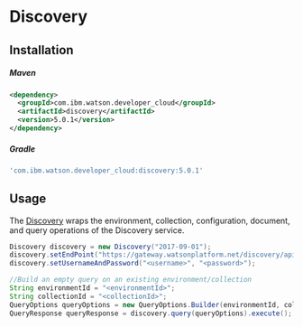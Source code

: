 # Discovery

## Installation

##### Maven
```xml
<dependency>
  <groupId>com.ibm.watson.developer_cloud</groupId>
  <artifactId>discovery</artifactId>
  <version>5.0.1</version>
</dependency>
```

##### Gradle
```gradle
'com.ibm.watson.developer_cloud:discovery:5.0.1'
```

## Usage
The [Discovery][discovery] wraps the environment, collection, configuration, document, and query operations of the Discovery service.

```java
Discovery discovery = new Discovery("2017-09-01");
discovery.setEndPoint("https://gateway.watsonplatform.net/discovery/api/");
discovery.setUsernameAndPassword("<username>", "<password>");

//Build an empty query on an existing environment/collection
String environmentId = "<environmentId>";
String collectionId = "<collectionId>";
QueryOptions queryOptions = new QueryOptions.Builder(environmentId, collectionId).build();
QueryResponse queryResponse = discovery.query(queryOptions).execute();
```

[discovery]: https://console.bluemix.net/docs/services/discovery/getting-started.html
